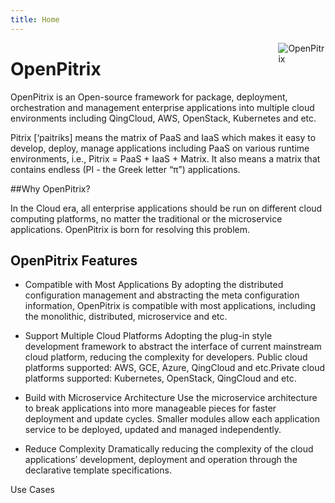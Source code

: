 ```yaml
---
title: Home
---
```


[<img src="/logo-small.png" style="max-width:15%;min-width:40px;float:right;" alt="OpenPitrix" />](https://openpitrix.io)

# OpenPitrix

OpenPitrix is an Open-source framework for package, deployment, orchestration and management enterprise applications into multiple cloud environments including QingCloud, AWS, OpenStack, Kubernetes and etc.

Pitrix [‘paitriks] means the matrix of PaaS and IaaS which makes it easy to develop, deploy, manage applications including PaaS on various runtime environments, i.e., Pitrix = PaaS + IaaS + Matrix. It also means a matrix that contains endless (PI - the Greek letter “π”) applications.


##Why OpenPitrix?

In the Cloud era, all enterprise applications should be run on different cloud computing platforms, no matter the traditional or the microservice applications. OpenPitrix is born for resolving this problem.

## OpenPitrix Features

* Compatible with Most Applications
By adopting the distributed configuration management and abstracting the meta configuration information, OpenPitrix is compatible with most applications, including the monolithic, distributed, microservice and etc.

* Support Multiple Cloud Platforms
Adopting the plug-in style development framework to abstract the interface of current mainstream cloud platform, reducing the complexity for developers.
Public cloud platforms supported: AWS, GCE, Azure, QingCloud and etc.Private cloud platforms supported: Kubernetes, OpenStack, QingCloud and etc.

* Build with Microservice Architecture
Use the microservice architecture to break applications into more manageable pieces for faster deployment and update cycles. Smaller modules allow each application service to be deployed, updated and managed independently.

* Reduce Complexity
Dramatically reducing the complexity of the cloud applications’ development, deployment and operation through the declarative template specifications.

Use Cases
